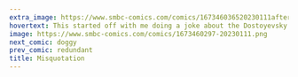 ```yaml
---
extra_image: https://www.smbc-comics.com/comics/167346036520230111after.png
hovertext: This started off with me doing a joke about the Dostoyevsky quote, in which humans, knowing that all things are permitted, are depressed to find their behavior unchanged.
image: https://www.smbc-comics.com/comics/1673460297-20230111.png
next_comic: doggy
prev_comic: redundant
title: Misquotation
---
```


